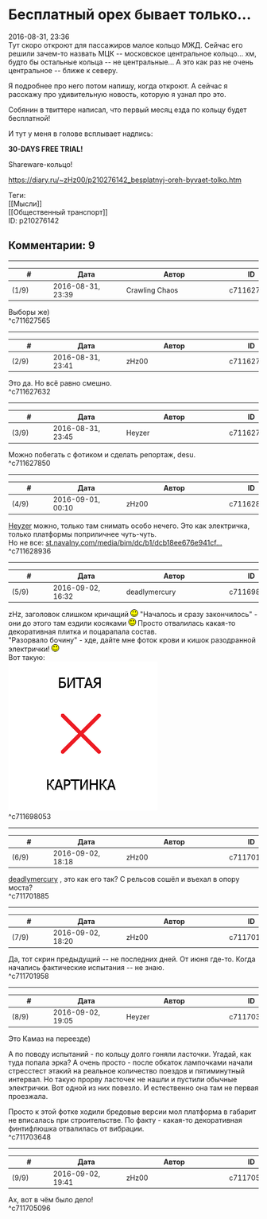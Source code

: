 Бесплатный орех бывает только...
================================

  
2016-08-31, 23:36  
 Тут скоро откроют для пассажиров малое кольцо МЖД. Сейчас его решили зачем-то назвать МЦК -- московское центральное кольцо... хм, будто бы остальные кольца -- не центральные... А это как раз не очень центральное -- ближе к северу.   
   
 Я подробнее про него потом напишу, когда откроют. А сейчас я расскажу про удивительную новость, которую я узнал про это.   
   
 Собянин в твиттере написал, что первый месяц езда по кольцу будет бесплатной!   
   
 И тут у меня в голове всплывает надпись:   
   
   **30-DAYS FREE TRIAL!**     
   
 Shareware-кольцо!   
  
<https://diary.ru/~zHz00/p210276142_besplatnyj-oreh-byvaet-tolko.htm>  
  
Теги:  
[[Мысли]]  
[[Общественный транспорт]]  
ID: p210276142  


Комментарии: 9
--------------

  


---



|         #         |              Дата              |                     Автор                     |           ID           |
| --- | --- | --- | --- |
| (1/9) | 2016-08-31, 23:39 | Crawling Chaos | c711627565 |

  
 Выборы же)   
 ^c711627565

---



|         #         |              Дата              |                     Автор                     |           ID           |
| --- | --- | --- | --- |
| (2/9) | 2016-08-31, 23:41 | zHz00 | c711627632 |

  
 Это да. Но всё равно смешно.   
 ^c711627632

---



|         #         |              Дата              |                     Автор                     |           ID           |
| --- | --- | --- | --- |
| (3/9) | 2016-08-31, 23:45 | Heyzer | c711627850 |

  
 Можно побегать с фотиком и сделать репортаж, desu.   
 ^c711627850

---



|         #         |              Дата              |                     Автор                     |           ID           |
| --- | --- | --- | --- |
| (4/9) | 2016-09-01, 00:10 | zHz00 | c711628936 |

  
  [Heyzer](http://heyzero.diary.ru "Doctor Online")  можно, только там снимать особо нечего. Это как электричка, только платформы поприличнее чуть-чуть.   
 Но не все:  [st.navalny.com/media/bim/dc/b1/dcb18ee676e941cf...](pics/dcb18ee676e941cfbb0929032d6d87db.png)    
 ^c711628936

---



|         #         |              Дата              |                     Автор                     |           ID           |
| --- | --- | --- | --- |
| (5/9) | 2016-09-02, 16:32 | deadlymercury | c711698053 |

  
 zHz, заголовок слишком кричащий ![:)](pics/3.gif) "Началось и сразу закончилось" - они до этого там ездили косяками ![:)](pics/3.gif) Просто отвалилась какая-то декоративная плитка и поцарапала состав.   
 "Разорвало бочину" - хде, дайте мне фоток крови и кишок разодранной электрички! ![:)](pics/3.gif)   
 Вот такую:   
 ![](pics/540d4a9a720780.jpg)   
 ^c711698053

---



|         #         |              Дата              |                     Автор                     |           ID           |
| --- | --- | --- | --- |
| (6/9) | 2016-09-02, 18:18 | zHz00 | c711701885 |

  
  [deadlymercury](http://crazysupp.diary.ru "Записки безумного саппорта")  , это как его так? С рельсов сошёл и въехал в опору моста?   
 ^c711701885

---



|         #         |              Дата              |                     Автор                     |           ID           |
| --- | --- | --- | --- |
| (7/9) | 2016-09-02, 18:20 | zHz00 | c711701958 |

  
 Да, тот скрин предыдущий -- не последних дней. От июня где-то. Когда начались фактические испытания -- не знаю.   
 ^c711701958

---



|         #         |              Дата              |                     Автор                     |           ID           |
| --- | --- | --- | --- |
| (8/9) | 2016-09-02, 19:05 | Heyzer | c711703648 |

  
 Это Камаз на переезде)   
   
 А по поводу испытаний - по кольцу долго гоняли ласточки. Угадай, как туда попала эрка? А очень просто - после обкаток лампочками начали стресстест этакий на реальное количество поездов и пятиминутный интервал. Но такую прорву ласточек не нашли и пустили обычные электрички. Вот одной из них повезло. И естественно она там не первая проезжала.   
   
 Просто к этой фотке ходили бредовые версии мол платформа в габарит не вписалась при строительстве. По факту - какая-то декоративная финтифлюшка отвалилась от вибрации.   
 ^c711703648

---



|         #         |              Дата              |                     Автор                     |           ID           |
| --- | --- | --- | --- |
| (9/9) | 2016-09-02, 19:41 | zHz00 | c711705096 |

  
 Ах, вот в чём было дело!   
 ^c711705096
